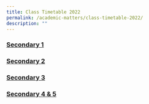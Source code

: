 ```yaml
---
title: Class Timetable 2022
permalink: /academic-matters/class-timetable-2022/
description: ""
---
```

### [Secondary 1](/files/Sem%202%202022%20Classes_Sec%201%20updated.pdf)

### [Secondary 2](/files/Sem%202%202022%20Classes_Sec%202%20updated.pdf)

### [Secondary 3](/files/Sem%202%202022%20Classes_Sec%203%20updated%2027%20June.pdf)

### [Secondary 4 & 5](/files/Sem%202%202022%20Classes_Sec%2045%20updated.pdf)
